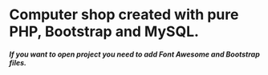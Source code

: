 # Computer shop created with pure PHP, Bootstrap and MySQL. 

##### If you want to open project you need to add Font Awesome and Bootstrap files.
